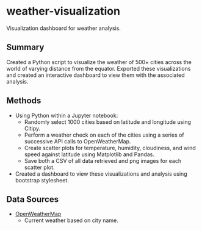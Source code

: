 # weather-visualization
Visualization dashboard for weather analysis.

## Summary

Created a Python script to visualize the weather of 500+ cities across the world of varying distance from the equator. Exported these visualizations and created an interactive dashboard to view them with the associated analysis.

## Methods
* Using Python within a Jupyter notebook:
  * Randomly select 1000 cities based on latitude and longitude using Citipy.
  * Perform a weather check on each of the cities using a series of successive API calls to OpenWeatherMap.
  * Create scatter plots for temperature, humidity, cloudiness, and wind speed against latitude using Matplotlib and Pandas.
  * Save both a CSV of all data retrieved and png images for each scatter plot.
* Created a dashboard to view these visualizations and analysis using bootstrap stylesheet.

## Data Sources
* [OpenWeatherMap](https://openweathermap.org/)
    * Current weather based on city name.
  
